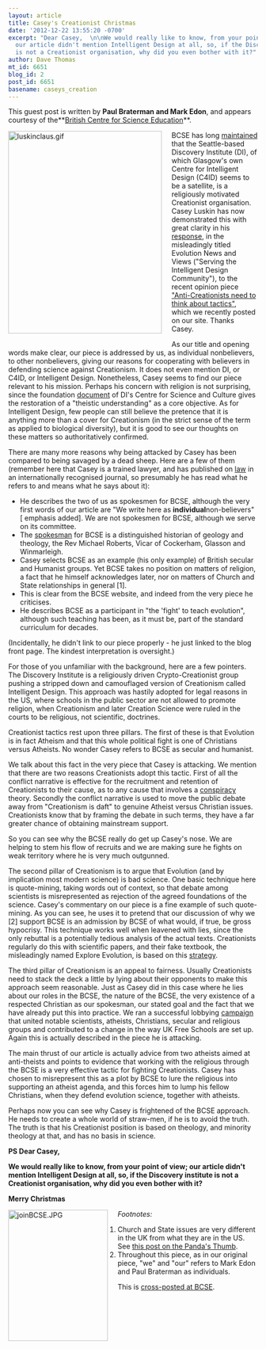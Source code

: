```yaml
---
layout: article
title: Casey's Creationist Christmas
date: '2012-12-22 13:55:20 -0700'
excerpt: "Dear Casey,  \n\nWe would really like to know, from your point of view;
  our article didn't mention Intelligent Design at all, so, if the Discovery institute
  is not a Creationist organisation, why did you even bother with it?"
author: Dave Thomas
mt_id: 6651
blog_id: 2
post_id: 6651
basename: caseys_creation
---
```

This guest post is written by **Paul Braterman and Mark Edon**, and appears courtesy of the**[British Centre for Science Education](http://bcseweb.org.uk/index.php)**.

<img src="http://pandasthumb.org/luskinclaus.gif" alt="luskinclaus.gif" width="310" height="409" style="float: left; margin: 0 20px 20px 0;" class="mt-image-left" />

BCSE has long [maintained](http://www.bcseweb.org.uk/index.php/CentreForIntelligentDesign/CentreForIntelligentDesign) that the Seattle-based Discovery Institute (DI), of which Glasgow's own Centre for Intelligent Design (C4ID) seems to be a satellite, is a religiously motivated Creationist organisation. Casey Luskin has now demonstrated this with great clarity in his [response](http://www.evolutionnews.org/2012/12/british_center_067521.html), in the misleadingly titled Evolution News and Views ("Serving the Intelligent Design Community"), to the recent opinion piece ["Anti-Creationists need to think about tactics"](http://bcseweb.blogspot.co.uk/2012/11/anti-creationists-need-to-think-about.html), which we recently posted on our site. Thanks Casey.

As our title and opening words make clear, our piece is addressed by us, as individual nonbelievers, to other nonbelievers, giving our reasons for cooperating with believers in defending science against Creationism. It does not even mention DI, or C4ID, or Intelligent Design. Nonetheless, Casey seems to find our piece relevant to his mission. Perhaps his concern with religion is not surprising, since the foundation [document](http://www.antievolution.org/features/wedge.pdf) of DI's Centre for Science and Culture gives the restoration of a "theistic understanding" as a core objective. As for Intelligent Design, few people can still believe the pretence that it is anything more than a cover for Creationism (in the strict sense of the term as applied to biological diversity), but it is good to see our thoughts on these matters so authoritatively confirmed.

There are many more reasons why being attacked by Casey has been compared to being savaged by a dead sheep. Here are a few of them (remember here that Casey is a trained lawyer, and has published on [law](http://jcs.oxfordjournals.org/content/47/3/583.full.pdf+html) in an internationally recognised journal, so presumably he has read what he refers to and means what he says about it):


* He describes the two of us as spokesmen for BCSE, although the very first words of our article are "We write here as **individual**non-believers" \[ emphasis added\]. We are not spokesmen for BCSE, although we serve on its committee.
* The [spokesman](http://bcseweb.blogspot.co.uk/2012/10/new-bcse-committee-member-and.html) for BCSE is a distinguished historian of geology and theology, the Rev Michael Roberts, Vicar of Cockerham, Glasson and Winmarleigh.
* Casey selects BCSE as an example (his only example) of British secular and Humanist groups. Yet BCSE takes no position on matters of religion, a fact that he himself acknowledges later, nor on matters of Church and State relationships in general \[1\].
* This is clear from the BCSE website, and indeed from the very piece he criticises.
* He describes BCSE as a participant in "the 'fight' to teach evolution", although such teaching has been, as it must be, part of the standard curriculum for decades.


(Incidentally, he didn't link to our piece properly - he just linked to the blog front page. The kindest interpretation is oversight.)

For those of you unfamiliar with the background, here are a few pointers.  The Discovery Institute is a religiously driven Crypto-Creationist group pushing a stripped down and camouflaged version of Creationism called Intelligent Design. This approach was hastily adopted for legal reasons in the US, where schools in the public sector are not allowed to promote religion, when Creationism and later Creation Science were ruled in the courts to be religious, not scientific, doctrines.

Creationist tactics rest upon three pillars. The first of these is that Evolution is in fact Atheism and that this whole political fight is one of Christians versus Atheists. No wonder Casey refers to BCSE as secular and humanist.

We talk about this fact in the very piece that Casey is attacking.  We mention that there are two reasons Creationists adopt this tactic.  First of all the conflict narrative is effective for the recruitment and retention of Creationists to their cause, as to any cause that involves a [conspiracy](http://paulbraterman.wordpress.com/2012/11/10/creationism-as-conspiracy-theory-and-the-teaching-of-their-urey-miller-experiment/) theory.  Secondly the conflict narrative is used to move the public debate away from "Creationism is daft" to genuine Atheist versus Christian issues.  Creationists know that by framing the debate in such terms, they have a far greater chance of obtaining mainstream support.

So you can see why the BCSE really do get up Casey's nose.  We are helping to stem his flow of recruits and we are making sure he fights on weak territory where he is very much outgunned.

The second pillar of Creationism is to argue that Evolution (and by implication most modern science) is bad science.  One basic technique here is quote-mining, taking words out of context, so that debate among scientists is misrepresented as rejection of the agreed foundations of the science. Casey's commentary on our piece is a fine example of such quote-mining. As you can see, he uses it to pretend that our discussion of why we \[2\] support BCSE is an admission by BCSE of what would, if true, be gross hypocrisy.  This technique works well when leavened with lies, since the only rebuttal is a potentially tedious analysis of the actual texts.  Creationists regularly do this with scientific papers, and their fake textbook, the misleadingly named Explore Evolution, is based on this [strategy](http://www.bcseweb.org.uk/images%20for%20blog/EE%20Exposed.pdf). 

The third pillar of Creationism is an appeal to fairness.  Usually Creationists need to stack the deck a little by lying about their opponents to make this approach seem reasonable.  Just as Casey did in this case where he lies about our roles in the BCSE, the nature of the BCSE, the very existence of a respected Christian as our spokesman, our stated goal and the fact that we have already put this into practice.  We ran a successful lobbying [campaign](http://bcseweb.blogspot.co.uk/2011/05/close-that-loophole-mr-gove.html) that united notable scientists, atheists, Christians, secular and religious groups and contributed to a change in the way UK Free Schools are set up.  Again this is actually described in the piece he is attacking.

The main thrust of our article is actually advice from two atheists aimed at anti-theists and points to evidence that working with the religious through the BCSE is a very effective tactic for fighting Creationists.  Casey has chosen to misrepresent this as a plot by BCSE to lure the religious into supporting an atheist agenda, and this forces him to lump his fellow Christians, when they defend evolution science, together with atheists.  

Perhaps now you can see why Casey is frightened of the BCSE approach. He needs to create a whole world of straw-men, if he is to avoid the truth.  The truth is that his Creationist position is based on theology, and minority theology at that, and has no basis in science.

**PS Dear Casey,**

**We would really like to know, from your point of view; our article didn't mention Intelligent Design at all, so, if the Discovery institute is not a Creationist organisation, why did you even bother with it?**

**Merry Christmas**

<a href="http://bcseweb.org.uk/index.php/Main/JoiningTheBCSE"><img src="http://pandasthumb.org/joinBCSE.JPG" alt="joinBCSE.JPG" width="201" height="265" style="float: left; margin: 0 20px 20px 0;" class="mt-image-left" /></a>

_Footnotes:_



1. Church and State issues are very different in the UK from what they are in the US. See [this post on the Panda's Thumb](http://pandasthumb.org/archives/2011/03/why-it-needed-s.html). 
1. Throughout this piece, as in our original piece, "we" and "our" refers to Mark Edon and Paul Braterman as individuals.


This is [cross-posted at BCSE](http://bcseweb.blogspot.co.uk/#!/2012/12/caseys-creationist-christmas.html).
